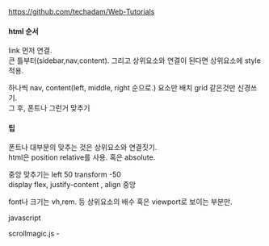 https://github.com/techadam/Web-Tutorials

#### html 순서

link 먼저 연결.  
큰 틀부터(sidebar,nav,content). 그리고 상위요소와 연결이 된다면 상위요소에 style 적용.    

하나씩 nav, content(left, middle, right 순으로.) 요소만 배치 grid 같은것만 신경쓰기.  
그 후, 폰트나 그런거 맞추기

#### 팁

폰트나 대부분의 맞추는 것은 상위요소와 연결짓기.   
html은 position relative를 사용. 혹은 absolute.  

중앙 맞추기는 left 50 transform -50  
display flex, justify-content , align 중앙  

font나 크기는 vh,rem. 등 상위요소의 배수 혹은 viewport로 보이는 부분만.  

javascript 

scrollmagic.js - 